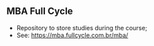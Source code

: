 ## MBA Full Cycle

- Repository to store studies during the course;
- See: https://mba.fullcycle.com.br/mba/
